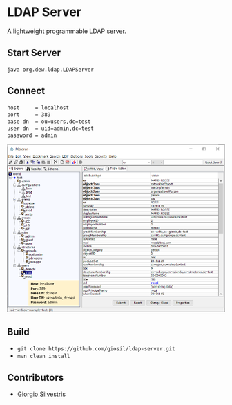 # LDAP Server

A lightweight programmable LDAP server.

## Start Server

```
java org.dew.ldap.LDAPServer
```

## Connect
```
host     = localhost
port     = 389
base dn  = ou=users,dc=test
user dn  = uid=admin,dc=test
password = admin
```
![Test on JXplorer](test.png)

## Build

- `git clone https://github.com/giosil/ldap-server.git`
- `mvn clean install`

## Contributors

* [Giorgio Silvestris](https://github.com/giosil)
